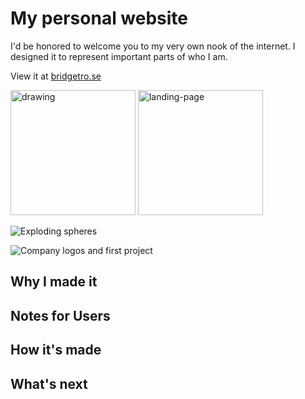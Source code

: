 # My personal website

I'd be honored to welcome you to my very own nook of the internet. I designed it to represent important parts of who I am. 

View it at [bridgetro.se](https://bridgetro.se)

<img src="drawing.jpg" alt="drawing" width="200"/>

<img class="project-image" alt="landing-page" src="https://bridgetro.se/project-snapshots/personal-website/personal-website-1-landing-page.png" width='200'>

<!-- ![Landing page](https://bridgetro.se/project-snapshots/personal-website/personal-website-1-landing-page.png) -->

![Exploding spheres](https://bridgetro.se/project-snapshots/personal-website/personal-website-2-exploding-spheres.png)

![Company logos and first project](https://bridgetro.se/project-snapshots/personal-website/personal-website-3-company-logos-and-first-project.png)

## Why I made it

## Notes for Users

## How it's made

## What's next
